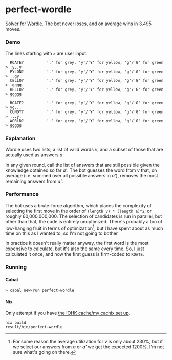 # perfect-wordle

Solver for [Wordle](https://www.powerlanguage.co.uk/wordle/).
The bot never loses, and on average wins in 3.495 moves.

### Demo

The lines starting with `>` are user input.

```
  ROATE?          '.' for grey, 'y'/'Y' for yellow, 'g'/'G' for green
> .y..y
  PYLON?          '.' for grey, 'y'/'Y' for yellow, 'g'/'G' for green
> ..gy.
  CELLO?          '.' for grey, 'y'/'Y' for yellow, 'g'/'G' for green
> .gggg
  HELLO?          '.' for grey, 'y'/'Y' for yellow, 'g'/'G' for green
> ggggg

  ROATE?          '.' for grey, 'y'/'Y' for yellow, 'g'/'G' for green
> yg...
  CUNDY?          '.' for grey, 'y'/'Y' for yellow, 'g'/'G' for green
> ...y.
  WORLD?          '.' for grey, 'y'/'Y' for yellow, 'g'/'G' for green
> ggggg
```

### Explanation

Wordle uses two lists; a list of valid words _v_, and a subset of those that are actually used as answers _a_.

In any given round, call the list of answers that are still possible given the knowledge obtained so far _a'_.
The bot guesses the word from _v_ that, on average (i.e. summed over all possible answers in _a'_), removes the most remaining answers from _a'_.

### Performance

The bot uses a brute-force algorithm, which places the complexity of selecting the first move in the order of `(length v) * (length a)^2`, or roughly 60,000,000,000.
The selection of candidates is run in parallel, but other than that, the code is entirely unoptimized.
There's probably a ton of low-hanging fruit in terms of optimization[^quirk], but I have spent about as much time on this as I wanted to, so I'm not going to bother

In practice it doesn't really matter anyway, the first word is the most expensive to calculate, but it's also the same every time.
So, I just calculated it once, and now the first guess is firm-coded to `ROATE`.

[^quirk]: For some reason the average utilization for _v_ is only about 230%, but if we select our answers from _a_ or _a'_ we get the expected 1200%.
I'm not sure what's going on there.

### Running

#### Cabal

```
> cabal new-run perfect-wordle
```

#### Nix

Only attempt if you have [the IOHK cache/my cachix set up](https://jonascarpay.com/posts/2021-01-28-haskell-project-template.html).

```
nix build
result/bin/perfect-wordle
```
